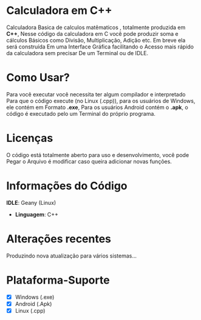 # Calculadora em C++

Calculadora Basica de calculos matêmaticos , totalmente produzida em **C++**,
Nesse código da calculadora em C você pode produzir soma e cálculos
Básicos como Divisão, Multiplicação, Adição etc. Em breve ela será construída
Em uma Interface Gráfica facilitando o Acesso mais rápido da calculadora sem precisar
De um Terminal ou de IDLE.

# Como Usar?
Para você executar você necessita ter algum compilador e interpretado
Para que o código execute (no Linux (.cpp)), para os usuários de Windows, ele contém em Formato **.exe**,
Para os usuários Android contém o **.apk**, o código é executado pelo um Terminal do próprio programa.

# Licenças
O código está totalmente aberto para uso e desenvolvimento, você pode
Pegar o Arquivo é modificar caso queira adicionar novas funções.

# Informações do Código

**IDLE**: Geany (Linux)

- **Linguagem**: C++

# Alterações recentes
Produzindo nova atualização para vários sistemas...

# Plataforma-Suporte

- [x] Windows (.exe)
- [x] Android (.Apk)
- [x] Linux (.cpp)
